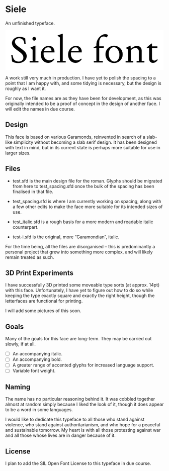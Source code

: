 # Siele

An unfinished typeface.

![A sample of Siele in its current form.](https://raw.githubusercontent.com/fontfish/Siele/main/resources/Siele_sample.png "Siele")

A work still very much in production.
I have yet to polish the spacing to a point that I am happy with,
and some tidying is necessary, but the design is roughly as I want it.

For now, the file names are as they have been for development, as this was
originally intended to be a proof of concept in the design of another face.
I will edit the names in due course.

## Design

This face is based on various Garamonds, reinvented in search of a slab-like
simplicity without becoming a slab serif design.
It has been designed with text in mind, but in its current state is perhaps
more suitable for use in larger sizes.

## Files

- test.sfd is the main design file for the roman. Glyphs should be migrated from here to test_spacing.sfd once the bulk of the spacing has been finalised in that file.

- test_spacing.sfd is where I am currently working on spacing, along with a few other edits to make the face more suitable for its intended sizes of use.

- test_italic.sfd is a rough basis for a more modern and readable italic counterpart.

- test-i.sfd is the original, more “Garamondian”, italic.

For the time being, all the files are disorganised – this is predominantly
a personal project that grew into something more complex,
and will likely remain treated as such.

## 3D Print Experiments

I have successfully 3D printed some moveable type sorts (at approx. 14pt)
with this face. Unfortunately, I have yet to figure out how to do so while
keeping the type exactly square and exactly the right height, though the
letterfaces are functional for printing.

I will add some pictures of this soon.

## Goals

Many of the goals for this face are long-term.
They may be carried out slowly, if at all.

- [ ] An accompanying italic.
- [ ] An accompanying bold.
- [ ] A greater range of accented glyphs for increased language support.
- [ ] Variable font weight.

## Naming

The name has no particular reasoning behind it. It was cobbled together
almost at random simply because I liked the look of it, though it does
appear to be a word in some languages.

I would like to dedicate this typeface to all those who stand against
violence, who stand against authoritarianism, and who hope for a peaceful
and sustainable tomorrow.
My heart is with all those protesting against war and all those whose
lives are in danger because of it.

## License

I plan to add the SIL Open Font License to this typeface in due course.